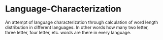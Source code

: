# Language-Characterization
An attempt of language characterization through calculation of word length distribution in different languages. In other words how many two letter, three letter, four letter, etc. words are there in every language.

